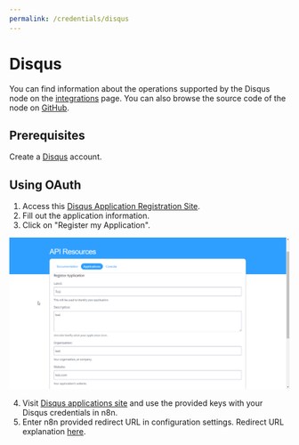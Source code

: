 ```yaml
---
permalink: /credentials/disqus
---
```


# Disqus

You can find information about the operations supported by the Disqus node on the [integrations](https://n8n.io/integrations/n8n-nodes-base.disqus) page. You can also browse the source code of the node on [GitHub](https://github.com/n8n-io/n8n/tree/master/packages/nodes-base/nodes/Disqus).

## Prerequisites

Create a [Disqus](https://www.disqus.com/) account.

## Using OAuth

1. Access this [Disqus Application Registration Site](https://disqus.com/api/applications/register/).
2. Fill out the application information.
3. Click on "Register my Application".

![Getting Disqus credentials](./using-oauth.gif)

4. Visit [Disqus applications site](https://disqus.com/api/applications/) and use the provided keys with your Disqus credentials in n8n.
5. Enter n8n provided redirect URL in configuration settings. Redirect URL explanation [here](../README.md).
